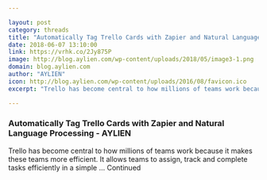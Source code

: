 ```yaml
---

layout: post
category: threads
title: "Automatically Tag Trello Cards with Zapier and Natural Language Processing - AYLIEN"
date: 2018-06-07 13:10:00
link: https://vrhk.co/2Jy875P
image: http://blog.aylien.com/wp-content/uploads/2018/05/image3-1.png
domain: blog.aylien.com
author: "AYLIEN"
icon: http://blog.aylien.com/wp-content/uploads/2016/08/favicon.ico
excerpt: "Trello has become central to how millions of teams work because it makes these teams more efficient. It allows teams to assign, track and complete tasks efficiently in a simple … Continued"

---
```


### Automatically Tag Trello Cards with Zapier and Natural Language Processing - AYLIEN

Trello has become central to how millions of teams work because it makes these teams more efficient. It allows teams to assign, track and complete tasks efficiently in a simple … Continued